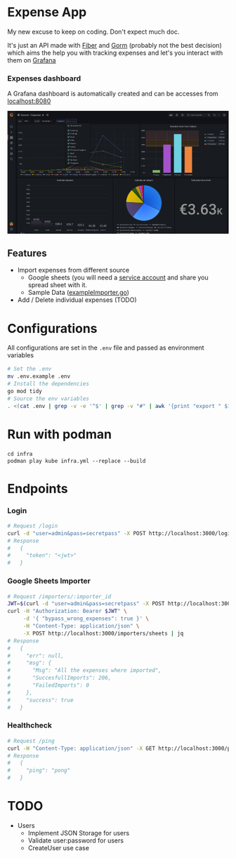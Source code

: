 # Expense App

My new excuse to keep on coding. Don't expect much doc.

It's just an API made with [Fiber](https://github.com/gofiber/fiber) and [Gorm](https://gorm.io/) (probably not the best decision) which aims the help you with tracking expenses and let's you interact with them on [Grafana](https://grafana.com/)

### Expenses dashboard

A Grafana dashboard is automatically created and can be accesses from [localhost:8080](http://localhost:8080)

![](./docs/assets/grafana-dashboard.png)

## Features

- Import expenses from different source
  - Google sheets (you will need a [service account](https://cloud.google.com/iam/docs/creating-managing-service-account-keys#iam-service-account-keys-create-gcloud) and share you spread sheet with it.
  - Sample Data ([exampleImporter.go](https://github.com/contre95/expenses-app/blob/main/pkg/gateways/importers/exampleImporter.go))
- Add / Delete individual expenses (TODO)

# Configurations

All configurations are set in the `.env` file and passed as environment variables

```sh
# Set the .env
mv .env.example .env
# Install the dependencies
go mod tidy
# Source the env variables
. <(cat .env | grep -v -e '^$' | grep -v "#" | awk '{print "export " $1}')
```

# Run with podman
```shell
cd infra
podman play kube infra.yml --replace --build 
```

# Endpoints

### Login

```sh
# Request /login
curl -d "user=admin&pass=secretpass" -X POST http://localhost:3000/login | jq
# Response
#   {
#     "token": "<jwt>"
#   }
```

### Google Sheets Importer

```sh
# Request /importers/:importer_id
JWT=$(curl -d "user=admin&pass=secretpass" -X POST http://localhost:3000/login | jq ".token" | tr -d '"')
curl -H "Authorization: Bearer $JWT" \
     -d '{ "bypass_wrong_expenses": true }' \
     -H "Content-Type: application/json" \
     -X POST http://localhost:3000/importers/sheets | jq
# Response
#   {
#     "err": null,
#     "msg": {
#       "Msg": "All the expenses where imported",
#       "SuccesfullImports": 206,
#       "FailedImports": 0
#     },
#     "success": true
#   }
```

### Healthcheck

```sh
# Request /ping
curl -H "Content-Type: application/json" -X GET http://localhost:3000/ping | jq
# Response
#   {
#     "ping": "pong"
#   }
```

# TODO

- Users
  - Implement JSON Storage for users
  - Validate user:password for users
  - CreateUser use case
